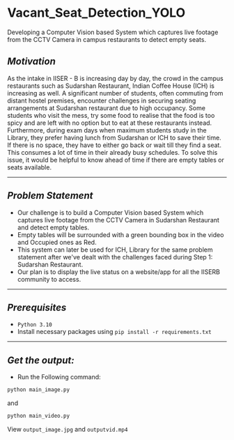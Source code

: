 # Vacant_Seat_Detection_YOLO
Developing a Computer Vision based System which captures live footage from the CCTV Camera in campus restaurants to detect empty seats.

*Motivation*
----------
As the intake in IISER - B is increasing day by day, the crowd in the campus restaurants such as Sudarshan Restaurant, Indian Coffee House (ICH) is increasing as well. A significant number of students, often commuting from distant hostel premises, encounter challenges in securing seating arrangements at Sudarshan restaurant due to high occupancy. Some students who visit the mess, try some food to realise that the food is too spicy and are left with no option but to eat at these restaurants instead. Furthermore, during exam days when maximum students study in the Library, they prefer having lunch from Sudarshan or ICH to save their time. If there is no space, they have to either go back or wait till they find a seat. This consumes a lot of time in their already busy schedules. To solve this issue, it would be helpful to know ahead of time if there are empty tables or seats available.

----------
*Problem Statement*
----------
- Our challenge is to build a Computer Vision based System which captures live footage from the CCTV Camera in Sudarshan Restaurant and detect empty tables. 
- Empty tables will be surrounded with a green bounding box in the video and Occupied ones as Red.
- This system can later be used for ICH, Library for the same problem statement after we've dealt with the challenges faced during Step 1: Sudarshan Restaurant.
- Our plan is to display the live status on a website/app for all the IISERB community to access.

----------
*Prerequisites*
-------------
- `Python 3.10` 
- Install necessary packages using `pip install -r requirements.txt`

----------
*Get the output:*
----------
- Run the Following command:
```bash
python main_image.py
```
and
```bash
python main_video.py
```
View `output_image.jpg` and `outputvid.mp4`
